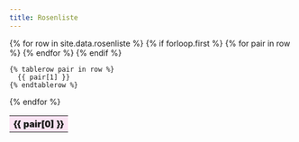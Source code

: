 ```yaml
---
title: Rosenliste
---
```

<style>
      tr:nth-of-type(odd) {
      background-color:#fae3f3;
    }
</style>

<table>
  {% for row in site.data.rosenliste %}
    {% if forloop.first %}
    <tr>
      {% for pair in row %}
        <th style="font-weight: 900">{{ pair[0] }}</th>
      {% endfor %}
    </tr>
    {% endif %}

    {% tablerow pair in row %}
      {{ pair[1] }}
    {% endtablerow %}
  {% endfor %}
</table>
